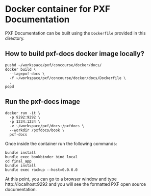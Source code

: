 # Docker container for PXF Documentation

PXF Documentation can be built using the `Dockerfile` provided in this
directory.

## How to build pxf-docs docker image locally?

```shell script
pushd ~/workspace/pxf/concourse/docker/docs/
docker build \
  --tag=pxf-docs \
  -f ~/workspace/pxf/concourse/docker/docs/Dockerfile \
  .
popd
```

## Run the pxf-docs image

```shell script
docker run -it \
  -p 9292:9292 \
  -p 1234:1234 \
  -v ~/workspace/pxf/docs:/pxfdocs \
  --workdir /pxfdocs/book \
  pxf-docs
```

Once inside the container run the following commands:

```shell script
bundle install
bundle exec bookbinder bind local
cd final_app
bundle install
bundle exec rackup --host=0.0.0.0
```

At this point, you can go to a browser window and type
http://localhost:9292 and you will see the formatted PXF open source
documentation.

